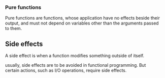 ### Pure functions  

Pure functions are functions, whose application have no effects beside their output, and must not depend on variables other than the arguments passed to them.

## Side effects  

A side effect is when a function modifies something outside of itself.  

usually, side effects are to be avoided in functional programming. But certain actions, such as I/O operations, require side effects.